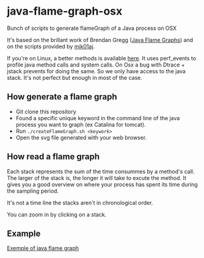 # java-flame-graph-osx
Bunch of scripts to generate flameGraph of a Java process on OSX 

It's based on the brillant work of Brendan Gregg ([Java Flame Graphs](http://www.brendangregg.com/blog/2014-06-12/java-flame-graphs.html)) and on the scripts provided by [mik01aj](https://gist.github.com/mik01aj/1811bb1ccf7dd5f716ce).


If you're on Linux, a better methods is available [here](http://techblog.netflix.com/2015/07/java-in-flames.html). It uses perf_events to profile  java method calls and system calls. On Osx a bug with Dtrace + jstack prevents for doing the same. 
So we only have access to the java stack. It's not perfect but enough in most of the case. 

## How generate a flame graph

* Git clone this repository
* Found a specific unique keyword in the command line of the java process you want to graph (ex Catalina for tomcat). 
* Run `./createFlameGraph.sh <keywork>`
* Open the svg file generated with your web browser.

## How read a flame graph

Each stack represents the sum of the time consummes by a method's call. The larger of the stack is, the longer it will take to excute the method. 
It gives you a good overview on where your process has spent its time during the sampling period. 

It's not a time line the stacks aren't in chronological order. 

You can zoom in by clicking on a stack. 

## Example 

[Exemple of java flame graph](https://raw.githubusercontent.com/kjeremi/java-flame-graph-osx/master/flame.png)
